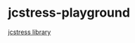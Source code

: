# jcstress-playground

[jcstress library](https://github.com/openjdk/jcstress/blob/master/README.md)
